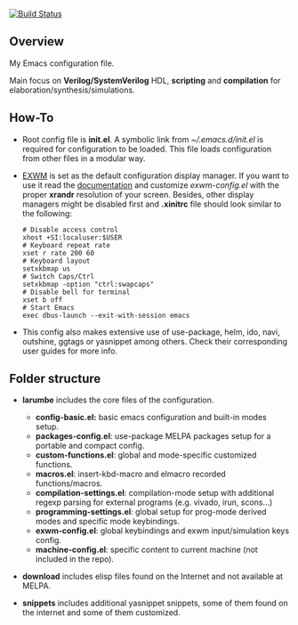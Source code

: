 [![Build Status](https://github.com/gmlarumbe/emacsconf/workflows/CI/badge.svg)](https://github.com/gmlarumbe/emacsconf/actions)


## Overview

My Emacs configuration file.

Main focus on **Verilog/SystemVerilog** HDL, **scripting** and **compilation** for elaboration/synthesis/simulations.

## How-To ##

  * Root config file is **init.el**. A symbolic link from *~/.emacs.d/init.el* is required for configuration to be loaded. This file loads configuration from other files in a modular way.

  * [EXWM](https://github.com/ch11ng/exwm) is set as the default configuration display manager. If you want to use it read the [documentation](https://github.com/ch11ng/exwm/wiki) and customize *exwm-config.el* with the proper **xrandr** resolution of your screen. Besides, other display managers might be disabled first and **.xinitrc** file should look similar to the following:

      ```shell
    # Disable access control
    xhost +SI:localuser:$USER
    # Keyboard repeat rate
    xset r rate 200 60
    # Keyboard layout
    setxkbmap us
    # Switch Caps/Ctrl
    setxkbmap -option "ctrl:swapcaps"
    # Disable bell for terminal
    xset b off
    # Start Emacs
    exec dbus-launch --exit-with-session emacs
      ```


  * This config also makes extensive use of use-package, helm, ido, navi, outshine, ggtags or yasnippet among others. Check their corresponding user guides for more info.


## Folder structure ##

  * **larumbe** includes the core files of the configuration.
    * **config-basic.el:** basic emacs configuration and built-in modes setup.
    * **packages-config.el**: use-package MELPA packages setup for a portable and compact config.
    * **custom-functions.el**: global and mode-specific customized functions.
    * **macros.el**: insert-kbd-macro and elmacro recorded functions/macros.
    * **compilation-settings.el**: compilation-mode setup with additional regexp parsing for external programs (e.g. vivado, irun, scons...)
    * **programming-settings.el**: global setup for prog-mode derived modes and specific mode keybindings.
    * **exwm-config.el**: global keybindings and exwm input/simulation keys config.
    * **machine-config.el**: specific content to current machine (not included in the repo).

  * **download** includes elisp files found on the Internet and not available at MELPA.

  * **snippets** includes additional yasnippet snippets, some of them found on the internet and some of them customized.


